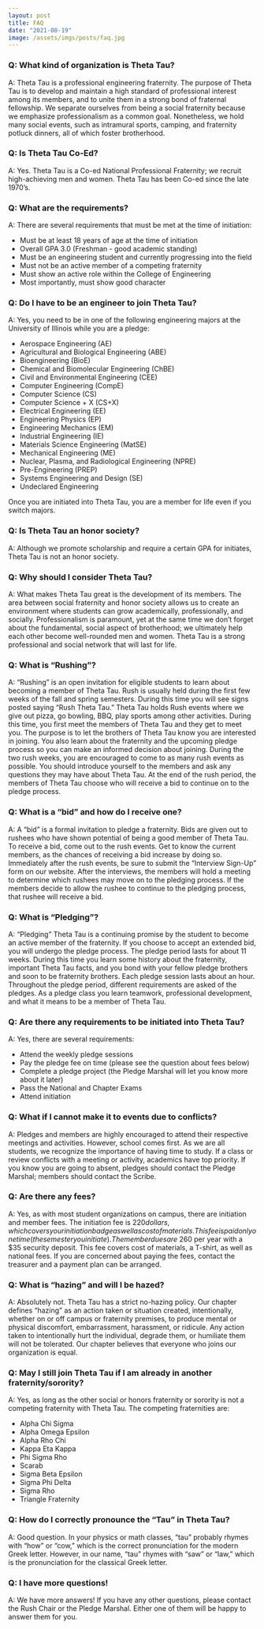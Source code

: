 ```yaml
---
layout: post
title: FAQ
date: "2021-08-19"
image: /assets/imgs/posts/faq.jpg
---
```


### Q: What kind of organization is Theta Tau?

A: Theta Tau is a professional engineering fraternity. The purpose of Theta Tau
is to develop and maintain a high standard of professional interest among its
members, and to unite them in a strong bond of fraternal fellowship. We separate
ourselves from being a social fraternity because we emphasize professionalism as
a common goal. Nonetheless, we hold many social events, such as intramural
sports, camping, and fraternity potluck dinners, all of which foster
brotherhood.

### Q: Is Theta Tau Co-Ed?

A: Yes. Theta Tau is a Co-ed National Professional Fraternity; we recruit
high-achieving men and women. Theta Tau has been Co-ed since the late 1970’s.

### Q: What are the requirements?

A: There are several requirements that must be met at the time of initiation:
- Must be at least 18 years of age at the time of initiation 
- Overall GPA 3.0 (Freshman - good academic standing)
- Must be an engineering student and currently progressing into the field
- Must not be an active member of a competing fraternity
- Must show an active role within the College of Engineering 
- Most importantly, must show good character

### Q: Do I have to be an engineer to join Theta Tau?

A: Yes, you need to be in one of the following engineering majors at the
University of Illinois while you are a pledge:

- Aerospace Engineering (AE)
- Agricultural and Biological Engineering (ABE)
- Bioengineering (BioE)
- Chemical and Biomolecular Engineering (ChBE)
- Civil and Environmental Engineering (CEE)
- Computer Engineering (CompE)
- Computer Science (CS)
- Computer Science + X (CS+X)
- Electrical Engineering (EE)
- Engineering Physics (EP)
- Engineering Mechanics (EM)
- Industrial Engineering (IE)
- Materials Science Engineering (MatSE)
- Mechanical Engineering (ME)
- Nuclear, Plasma, and Radiological Engineering (NPRE)
- Pre-Engineering (PREP)
- Systems Engineering and Design (SE)
- Undeclared Engineering

Once you are initiated into Theta Tau, you are a member for life even if you
switch majors.

### Q: Is Theta Tau an honor society?

A: Although we promote scholarship and require a certain GPA for initiates,
Theta Tau is not an honor society.

### Q: Why should I consider Theta Tau?

A: What makes Theta Tau great is the development of its members. The area
between social fraternity and honor society allows us to create an environment
where students can grow academically, professionally, and socially.
Professionalism is paramount, yet at the same time we don’t forget about the
fundamental, social aspect of brotherhood; we ultimately help each other become
well-rounded men and women. Theta Tau is a strong professional and social
network that will last for life.

### Q: What is “Rushing”?

A: “Rushing” is an open invitation for eligible students to learn about becoming
a member of Theta Tau. Rush is usually held during the first few weeks of the
fall and spring semesters. During this time you will see signs posted saying
“Rush Theta Tau.” Theta Tau holds Rush events where we give out pizza, go
bowling, BBQ, play sports among other activities. During this time, you first
meet the members of Theta Tau and they get to meet you. The purpose is to let
the brothers of Theta Tau know you are interested in joining. You also learn
about the fraternity and the upcoming pledge process so you can make an informed
decision about joining. During the two rush weeks, you are encouraged to come to
as many rush events as possible. You should introduce yourself to the members
and ask any questions they may have about Theta Tau. At the end of the rush
period, the members of Theta Tau choose who will receive a bid to continue on to
the pledge process.

### Q: What is a “bid” and how do I receive one?

A: A “bid” is a formal invitation to pledge a fraternity. Bids are given out to
rushees who have shown potential of being a good member of Theta Tau. To receive
a bid, come out to the rush events. Get to know the current members, as the
chances of receiving a bid increase by doing so. Immediately after the rush
events, be sure to submit the “Interview Sign-Up” form on our website. After the
interviews, the members will hold a meeting to determine which rushees may move
on to the pledging process. If the members decide to allow the rushee to
continue to the pledging process, that rushee will receive a bid.

### Q: What is “Pledging”?

A: “Pledging” Theta Tau is a continuing promise by the student to become an
active member of the fraternity. If you choose to accept an extended bid, you
will undergo the pledge process. The pledge period lasts for about 11 weeks.
During this time you learn some history about the fraternity, important Theta
Tau facts, and you bond with your fellow pledge brothers and soon to be
fraternity brothers. Each pledge session lasts about an hour. Throughout the
pledge period, different requirements are asked of the pledges. As a pledge
class you learn teamwork, professional development, and what it means to be a
member of Theta Tau.

### Q: Are there any requirements to be initiated into Theta Tau?

A: Yes, there are several requirements: 
- Attend the weekly pledge sessions 
- Pay the pledge fee on time (please see the question about fees below)
- Complete a pledge project (the Pledge Marshal will let you know more about it later) 
- Pass the National and Chapter Exams 
- Attend initiation

### Q: What if I cannot make it to events due to conflicts?

A: Pledges and members are highly encouraged to attend their respective meetings
and activities. However, school comes first. As we are all students, we
recognize the importance of having time to study. If a class or review conflicts
with a meeting or activity, academics have top priority. If you know you are
going to absent, pledges should contact the Pledge Marshal; members should
contact the Scribe.

### Q: Are there any fees?

A: Yes, as with most student organizations on campus, there are initiation and
member fees. The initiation fee is $220 dollars, which covers your initiation
badge as well as cost of materials. This fee is paid only one time (the semester
you initiate). The member dues are ~$260 per year with a $35 security deposit.
This fee covers cost of materials, a T-shirt, as well as national fees. If you are
concerned about paying the fees, contact the treasurer and a payment plan can be arranged.

### Q: What is “hazing” and will I be hazed?

A: Absolutely not. Theta Tau has a strict no-hazing policy. Our chapter defines
“hazing” as an action taken or situation created, intentionally, whether on or
off campus or fraternity premises, to produce mental or physical discomfort,
embarrassment, harassment, or ridicule. Any action taken to intentionally hurt
the individual, degrade them, or humiliate them will not be tolerated. Our
chapter believes that everyone who joins our organization is equal.

### Q: May I still join Theta Tau if I am already in another fraternity/sorority?

A: Yes, as long as the other social or honors fraternity or sorority is not a
competing fraternity with Theta Tau. The competing fraternities are:
- Alpha Chi Sigma
- Alpha Omega Epsilon
- Alpha Rho Chi
- Kappa Eta Kappa
- Phi Sigma Rho
- Scarab
- Sigma Beta Epsilon
- Sigma Phi Delta
- Sigma Rho
- Triangle Fraternity

### Q: How do I correctly pronounce the “Tau” in Theta Tau?

A: Good question. In your physics or math classes, “tau” probably rhymes with
“how” or “cow,” which is the correct pronunciation for the modern Greek letter.
However, in our name, “tau” rhymes with “saw” or “law,” which is the
pronunciation for the classical Greek letter.

### Q: I have more questions!

A: We have more answers! If you have any other questions, please contact the
Rush Chair or the Pledge Marshal. Either one of them will be happy to answer
them for you.
